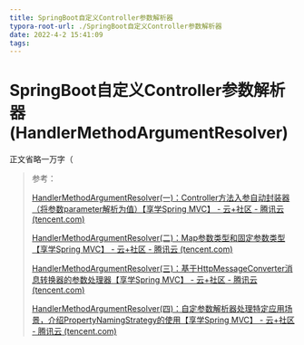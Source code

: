 ```yaml
---
title: SpringBoot自定义Controller参数解析器
typora-root-url: ./SpringBoot自定义Controller参数解析器
date: 2022-4-2 15:41:09
tags:
---
```


# SpringBoot自定义Controller参数解析器(HandlerMethodArgumentResolver)

正文省略一万字（

> 参考：
>
> [HandlerMethodArgumentResolver(一)：Controller方法入参自动封装器（将参数parameter解析为值）【享学Spring MVC】 - 云+社区 - 腾讯云 (tencent.com)](https://cloud.tencent.com/developer/article/1497760)
>
> [HandlerMethodArgumentResolver(二)：Map参数类型和固定参数类型【享学Spring MVC】 - 云+社区 - 腾讯云 (tencent.com)](https://cloud.tencent.com/developer/article/1497783)
>
> [HandlerMethodArgumentResolver(三)：基于HttpMessageConverter消息转换器的参数处理器【享学Spring MVC】 - 云+社区 - 腾讯云 (tencent.com)](https://cloud.tencent.com/developer/article/1497399)
>
> [HandlerMethodArgumentResolver(四)：自定参数解析器处理特定应用场景，介绍PropertyNamingStrategy的使用【享学Spring MVC】 - 云+社区 - 腾讯云 (tencent.com)](https://cloud.tencent.com/developer/article/1497397)

